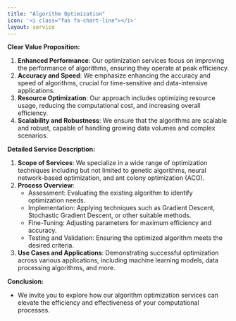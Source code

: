 ```yaml
---
title: "Algorithm Optimization"
icon: '<i class="fas fa-chart-line"></i>'
layout: service
---
```


**Clear Value Proposition:**
1. **Enhanced Performance**: Our optimization services focus on improving the performance of algorithms, ensuring they operate at peak efficiency.
2. **Accuracy and Speed**: We emphasize enhancing the accuracy and speed of algorithms, crucial for time-sensitive and data-intensive applications.
3. **Resource Optimization**: Our approach includes optimizing resource usage, reducing the computational cost, and increasing overall efficiency.
4. **Scalability and Robustness**: We ensure that the algorithms are scalable and robust, capable of handling growing data volumes and complex scenarios.

**Detailed Service Description:**
1. **Scope of Services**: We specialize in a wide range of optimization techniques including but not limited to genetic algorithms, neural network-based optimization, and ant colony optimization (ACO).
2. **Process Overview**:
   - Assessment: Evaluating the existing algorithm to identify optimization needs.
   - Implementation: Applying techniques such as Gradient Descent, Stochastic Gradient Descent, or other suitable methods.
   - Fine-Tuning: Adjusting parameters for maximum efficiency and accuracy.
   - Testing and Validation: Ensuring the optimized algorithm meets the desired criteria.
3. **Use Cases and Applications**: Demonstrating successful optimization across various applications, including machine learning models, data processing algorithms, and more.

**Conclusion:**
- We invite you to explore how our algorithm optimization services can elevate the efficiency and effectiveness of your computational processes.
